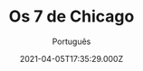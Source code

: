 ---
id: '7ffa5c2c-a9c5-4750-baf6-aa56addf331a'
type: 'movie' # Filme, Série, Anime
title: "Os 7 de Chicago"
synopsis: ["Em 1968, uma manifestação pacífica durante a Convenção Nacional Democrata se transformou em um violento confronto com a polícia e a Guarda Nacional dos EUA. Os organizadores da manifestação foram acusados de conspiração e incitação à desordem. O julgamento do caso se tornou um dos mais famosos da história.",
]
originalTitle: "The Trial of the Chicago 7"
date: '2021-04-05T17:35:29.000Z'
update: '2021-04-05T17:35:29.000Z'
releaseDate: '2020-09-25T03:00:00.000Z'
imdb:
  rating: '7.8' # 8.5
  id: '' # tt0470752
duration: '2h 09 Min'
trailer:
  urls: [
    'ZnQVCnWxX4U',
  ]
tags: ['1080p']
genre: ['Drama', 'História', 'Suspense'] #
quality: 'WEB-DL' # BluRay, WEB-DL, HDTV, WEB-DL4K, WEB-DLe
format: 'Mkv' # MKV, MP4, TS
audio: 'Português, Inglês' # Dublado, Legendado, Dual Audio, Dub & Leg
subtitle: 'Português' # Português, inglês,
size: '3.98 GB' # 4.8 GB
audioQuality: 10
videoQuality: 10
directors: []
#  - name: 'Lana Wachowski'
#    image: ''
#  - name: 'Lilly Wachowski'
#    image: ''
cast: []
#  - name: 'Keanu Reeves'
#    image: ''
#    characterName: 'Neo'
writers: []
#  - name: ''
#    image: ''
maturityRating:
  age: '' # L , 10, 12, 14, 16, 18
  topics: [''] # Violence, Illegal drugs, Inappropriate Language, Legal Drugs, Sexual Content, Extreme Violence
###########################################
download:
  
  - url: 'magnet:?xt=urn:btih:7f4a60a5340febd2a0690564b16280b1bd44d7aa&dn=LAPUMiA.Org%20-%20The.Trial.of.the.Chicago.7.1080p.NF.WEB-DL.DD5.1.x264-DUAL&tr=udp%3a%2f%2ftracker.opentrackr.org%3a1337%2fannounce&tr=udp%3a%2f%2ftracker.openbittorrent.com%3a80%2fannounce&tr=udp%3a%2f%2ftracker.trackerfix.com%3a80%2fannounce&tr=udp%3a%2f%2ftracker.coppersurfer.tk%3a6969%2fannounce&tr=udp%3a%2f%2ftracker.leechers-paradise.org%3a6969%2fannounce&tr=udp%3a%2f%2feddie4.nl%3a6969%2fannounce&tr=udp%3a%2f%2fp4p.arenabg.com%3a1337%2fannounce&tr=udp%3a%2f%2fexplodie.org%3a6969%2fannounce&tr=udp%3a%2f%2fzer0day.ch%3a1337%2fannounce'
    resolution: '1080p' # 720p, 1080p, 4K,
    audio: 'Dual Áudio' # Dublado, Legendado, Dual Audio
    size: '' # 4.8 GB
    quality: '' # BluRay, WEB-DL
    format: '' # MKV
images:
  cover: '/assets/movies/os-7-de-chicago.jpg'
  background: '/assets/movies/'
---